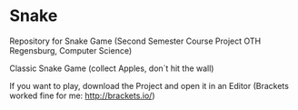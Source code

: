 # Snake
Repository for Snake Game (Second Semester Course Project OTH Regensburg, Computer Science)

Classic Snake Game (collect Apples, don´t hit the wall) 

If you want to play, download the Project and open it in an Editor (Brackets worked fine for me: http://brackets.io/) 

